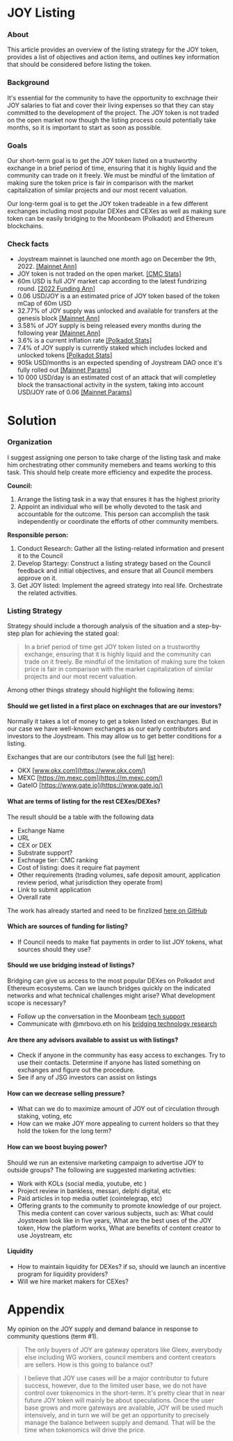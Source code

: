 # JOY Listing 

### About

This article provides an overview of the listing strategy for the JOY token, provides a list of objectives and action items, and outlines key information that should be considered before listing the token.

### Background

It's essential for the community to have the opportunity to exchnage their JOY salaries to fiat and cover their living expenses so that they can stay committed to the development of the project. The JOY token is not traded on the open market now though the listing process could potentially take months, so it is important to start as soon as possible. 

### Goals

Our short-term goal is to get the JOY token listed on a trustworthy exchange in a brief period of time, ensuring that it is highly liquid and the community can trade on it freely. We must be mindful of the limitation of making sure the token price is fair in comparison with the market capitalization of similar projects and our most recent valuation.

Our long-term goal is to get the JOY token tradeable in a few different exchanges including most popular DEXes and CEXes as well as making sure token can be easily bridging to the Moonbeam (Polkadot) and Ethereum blockchains.  

### Check facts

- Joystream mainnet is launched one month ago on December the 9th, 2022. [[Mainnet Ann]](https://blog.joystream.org/mainnet-is-live/)
- JOY token is not traded on the open market. [[CMC Stats]](https://coinmarketcap.com/currencies/joystream/)
- 60m USD is full JOY market cap according to the latest fundrizing round. [[2022 Funding Ann]](https://blog.joystream.org/2022-funding/)
- 0.06 USD/JOY is a an estimated price of JOY token based of the token mCap of 60m USD
- 32.77% of JOY supply was unlocked and available for transfers at the genesis block [[Mainnet Ann]](https://blog.joystream.org/mainnet-is-live/)
- 3.58% of JOY supply is being released every months during the following year [[Mainnet Ann]](https://blog.joystream.org/mainnet-is-live/)
- 3.6% is a current inflation rate [[Polkadot Stats]](https://polkadot.js.org/apps/?rpc=wss%3A%2F%2Frpc.joystream.org%3A9944#/staking)
- 7.4% of JOY supply is currently staked which includes locked and unlocked tokens [[Polkadot Stats]](https://polkadot.js.org/apps/?rpc=wss%3A%2F%2Frpc.joystream.org%3A9944#/staking)
- 905k USD/months is an expected spending of Joystream DAO once it's fully rolled out [[Mainnet Params]](https://gist.github.com/bedeho/1b231111596e25b215bc66f0bd0e7ccc)
- 10 000 USD/day is an estimated cost of an attack that will completley block the transactional activity in the system, taking into account USD/JOY rate of 0.06 [[Mainnet Params]](https://gist.github.com/bedeho/1b231111596e25b215bc66f0bd0e7ccc)

# Solution

### Organization

I suggest assigning one person to take charge of the listing task and make him orchestrating other community memebers and teams working to this task. This should help create more efficiency and expedite the process.

**Council:**

1. Arrange the listing task in a way that ensures it has the highest priority
2. Appoint an individual who will be wholly devoted to the task and accountable for the outcome. This person can accomplish the task independently or coordinate the efforts of other community members.

**Responsible person:**

1. Conduct Research: Gather all the listing-related information and present it to the Council
2. Develop Startegy: Construct a listing strategy based on the Council feedback and initial objectives, and ensure that all Council members approve on it.
3. Get JOY listed: Implement the agreed strategy into real life. Orchestrate the related activities. 

### Listing Strategy

Strategy should include a thorough analysis of the situation and a step-by-step plan for achieving the stated goal:

> In a brief period of time get JOY token listed on a trustworthy exchange, ensuring that it is highly liquid and the community can trade on it freely. Be mindful of the limitation of making sure the token price is fair in comparison with the market capitalization of similar projects and our most recent valuation.

Among other things strategy should highlight the following items:

#### Should we get listed in a first place on exchnages that are our investors?

Normally it takes a lot of money to get a token listed on exchanges. But in our case we have well-known exchanges as our early contributors and investors to the Joystream. This may allow us to get better conditions for a listing.

Exchanges that are our contributors (see the full [list](https://arcticstartup.com/joystream-raised-d-5-85-m/) here):

- OKX [www.okx.com](https://www.okx.com/)
- MEXC [https://m.mexc.com](https://m.mexc.com/)
- GateIO [https://www.gate.io](https://www.gate.io/)

#### What are terms of listing for the rest CEXes/DEXes? 

The result should be a table with the following data 
 - Exchange Name 
 - URL
 - CEX or DEX
 - Substrate support?
 - Exchnage tier: CMC ranking
 - Cost of listing: does it require fiat payment
 - Other requirements (trading volumes, safe deposit amount, application review period, what jurisdiction they operate from)
 - Link to submit application
 - Overall rate

The work has already started and need to be finzlized [here on GitHub](https://github.com/Joystream/community-repo/issues/865)

#### Which are sources of funding for listing?  

- If Council needs to make fiat payments in order to list JOY tokens, what sources should they use?

#### Should we use bridging instead of listings?

Bridging can give us access to the most popular DEXes on Polkadot and Ethereum ecosystems.  Can we launch bridges quickly on the indicated networks and what technical challenges might arise? What development scope is necessary?
- Follow up the conversation in the Moonbeam [tech support](https://discord.com/channels/745382242326413442/930467366268198912/1059188993385824267) 
- Communicate with @mrbovo.eth on his [bridging technology research](https://discord.com/channels/811216481340751934/1035124335255506984/1059754673797607465)

#### Are there any advisors available to assist us with listings?

- Check if anyone in the community has easy access to exchanges. Try to use their contacts. Determine if anyone has listed something on exchanges and figure out the procedure.
- See if any of JSG investors can assist on listings 

#### How can we decrease selling pressure?

- What can we  do to maximize amount of JOY out of circulation through staking, voting, etc
- How can we make JOY more appealing to current holders so that they hold the token for the long term?

#### How can we boost buying power?
Should we run an extensive marketing campaign to advertise JOY to outside groups?
The following are suggested marketing activities:
- Work with KOLs (social media, youtube, etc )
- Project review in bankless, messari, delphi digital, etc
- Paid articles in top media outlet (cointelegrap, etc)
- Offering grants to the community to promote knowledge of our project. This media content can cover various subjects, such as: What could Joystream look like in five years, What are the best uses of the JOY token, How the platform works, What are benefits of content creator to use Joystream, etc

#### Liquidity 
- How to maintain liquidity for DEXes? if so, should we launch an incentive program for liquidity providers? 
- Will we hire market makers for CEXes?


# Appendix 
My opinion on the JOY supply and demand balance in response to community questions (term #1).

> The only buyers of JOY are gateway operators like Gleev, everybody else including WG workers, council members and content creators are sellers. How is this going to balance out?

> I believe that JOY use cases will be a major contributor to future success, however, due to the limited user base, we do not have control over tokenomics in the short-term. It's pretty clear that in near future JOY token will mainly be about speculations.  Once the user base grows and more gateways are available, JOY will be used much intensively, and in turn  we will be get an opportunity to precisely manage the balance between supply and demand. That will be the time when tokenomics will drive the price. 
